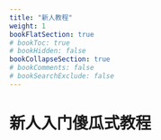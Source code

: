 ```yaml
---
title: "新人教程"
weight: 1
bookFlatSection: true
# bookToc: true
# bookHidden: false
bookCollapseSection: true
# bookComments: false
# bookSearchExclude: false
---
```


# 新人入门傻瓜式教程


